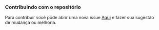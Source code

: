 ### Contribuindo com o repositório

Para contribuir você pode abrir uma nova issue [Aqui](https://github.com/gabrielbahniuk/deutschland-awesome-list/issues/new) e fazer sua sugestão de mudança ou melhoria.